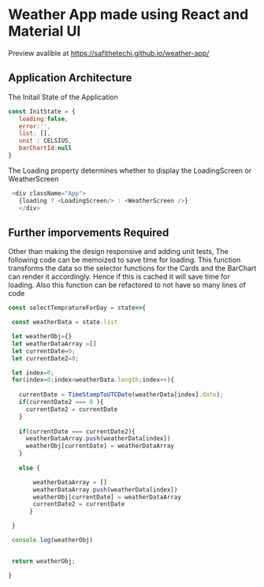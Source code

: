 # Weather App made using React and Material UI

Preview avalible at https://safithetechi.github.io/weather-app/


## Application Architecture
 
 The Initail State of the Application 
 
 ```javascript 
const InitState = {
    loading:false,
    error:'',
    list: [],
    unit : CELSIUS,
    barChartId:null    
} 
```

The Loading property determines whether to display the LoadingScreen or WeatherScreen

 ```javascript 
  <div className="App">
    {loading ? <LoadingScreen/> : <WeatherScreen />}
    </div>
```


## Further imporvements Required

Other than making the design responsive and adding unit tests, The following code can be memoized to save time for loading. This  function transforms the data so the selector functions for the Cards and the BarChart can render it accordingly. Hence if this is cached it will save time for loading. Also this function can be refactored to not have so many lines of code
 
 
 ```javascript
const selectTempratureForDay = state=>{

  const weatherData = state.list  

  let weatherObj={}
  let weatherDataArray =[]
  let currentDate=0;
  let currentDate2=0;

  let index=0;
  for(index=0;index<weatherData.length;index++){
    
    currentDate = TimeStampToUTCDate(weatherData[index].date);
    if(currentDate2 === 0 ){
      currentDate2 = currentDate
    }
    
    if(currentDate === currentDate2){
      weatherDataArray.push(weatherData[index])
      weatherObj[currentDate] = weatherDataArray
    }
    
    else {

        weatherDataArray = []
        weatherDataArray.push(weatherData[index])
        weatherObj[currentDate] = weatherDataArray
        currentDate2 = currentDate
       }

  }

  console.log(weatherObj)


  return weatherObj;

} 
```
    



